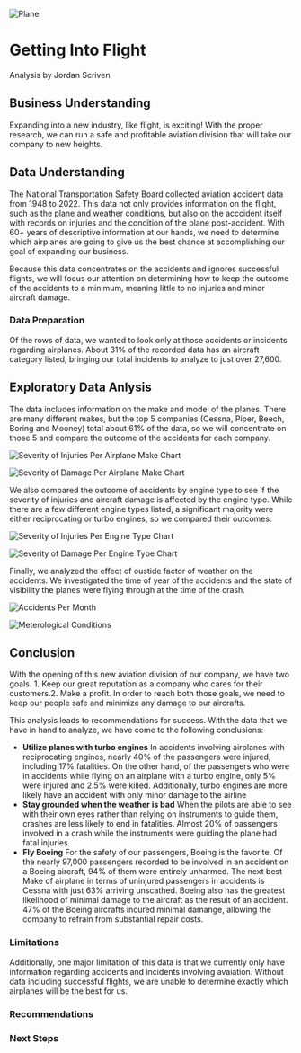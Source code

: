 
![Plane](https://honeywell.scene7.com/is/image/honeywell/AeroBT-s_414384259_Business-Jet_2880x1440)
# Getting Into Flight
Analysis by Jordan Scriven  

## Business Understanding
Expanding into a new industry, like flight, is exciting!  With the proper research, we can run a safe and profitable aviation division that will take our company to new heights.

## Data Understanding
The National Transportation Safety Board collected aviation accident data from 1948 to 2022.  This data not only provides information on the flight, such as the plane and weather conditions, but also on the acccident itself with records on injuries and the condition of the plane post-accident. With 60+ years of descriptive information at our hands, we need to determine which airplanes are going to give us the best chance at accomplishing our goal of expanding our business.

Because this data concentrates on the accidents and ignores successful flights, we will focus our attention on determining how to keep the outcome of the accidents to a minimum, meaning little to no injuries and minor aircraft damage.

### Data Preparation
Of the rows of data, we wanted to look only at those accidents or incidents regarding airplanes.  About 31% of the recorded data has an aircraft category listed, bringing our total incidents to analyze to just over 27,600.

## Exploratory Data Anlysis
The data includes information on the make and model of the planes.  There are many different makes, but the top 5 companies (Cessna, Piper, Beech, Boring and Mooney) total about 61% of the data, so we will concentrate on those 5 and compare the outcome of the accidents for each company.

![Severity of Injuries Per Airplane Make Chart](https://github.com/user-attachments/assets/667b92d2-d76b-483c-bb01-6fcedf1797c6)

![Severity of Damage Per Airplane Make Chart](https://github.com/user-attachments/assets/05212806-4d52-453e-b61a-c26a712ba539)

We also compared the outcome of accidents by engine type to see if the severity of injuries and aircraft damage is affected by the engine type.  While there are a few different engine types listed, a significant majority were either reciprocating or turbo engines, so we compared their outcomes.

![Severity of Injuries Per Engine Type Chart](https://github.com/user-attachments/assets/e6f3b578-793a-4ab7-a714-6fa1ace89785)

![Severity of Damage Per Engine Type Chart](https://github.com/user-attachments/assets/3197b40c-a3f2-4233-89b5-ef4fffd05a09)

Finally, we analyzed the effect of oustide factor of weather on the accidents.  We investigated the time of year of the accidents and the state of visibility the planes were flying through at the time of the crash. 

![Accidents Per Month](https://github.com/user-attachments/assets/9c45b6da-3df2-4f2d-bd3e-f9fcde396f79)

![Meterological Conditions](https://github.com/user-attachments/assets/e88e0dc8-73af-4019-a3b5-ea344606f12b)

## Conclusion

With the opening of this new aviation division of our company, we have two goals. 1. Keep our great reputation as a company who cares for their customers.2. Make a profit.  In order to reach both those goals, we need to keep our people safe and minimize any damage to our aircrafts.

This analysis leads to recommendations for success.  With the data that we have in hand to analyze, we have come to the following conclusions:

*   **Utilize planes with turbo engines** In accidents involving airplanes with reciprocating engines, nearly 40% of the passengers were injured, including 17% fatalities.  On the other hand, of the passengers who were in accidents while flying on an airplane with a turbo engine, only 5% were injured and 2.5% were killed.  Additionally, turbo engines are more likely have an accident with only minor damage to the airline
*   **Stay grounded when the weather is bad** When the pilots are able to see with their own eyes rather than relying on instruments to guide them, crashes are less likely to end in fatalities.  Almost 20% of passengers involved in a crash while the instruments were guiding the plane had fatal injuries.
*   **Fly Boeing**  For the safety of our passengers, Boeing is the favorite.  Of the nearly 97,000 passengers recorded to be involved in an accident on a Boeing aircraft, 94% of them were entirely unharmed.  The next best Make of airplane in terms of uninjured passengers in accidents is Cessna with just 63% arriving unscathed.  Boeing also has the greatest likelihood of minimal damage to the aircraft as the result of an accident.  47% of the Boeing aircrafts incured minimal damange, allowing the company to refrain from substantial repair costs.
### Limitations
Additionally, one major limitation of this data is that we currently only have information regarding accidents and incidents involving avaiation.  Without data including successful flights, we are unable to determine exactly which airplanes will be the best for us.

### Recommendations

### Next Steps
